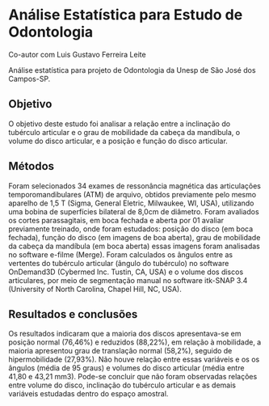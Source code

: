 # Análise Estatística para Estudo de Odontologia
Co-autor com Luis Gustavo Ferreira Leite

Análise estatística para projeto de Odontologia da Unesp de São José dos Campos-SP.

## Objetivo
O objetivo deste estudo foi analisar a relação entre a inclinação do tubérculo articular e o grau de mobilidade da cabeça da mandíbula, o volume do disco articular, e a posição e função do disco articular. 

## Métodos
Foram selecionados 34 exames de ressonância magnética das articulações temporomandibulares (ATM) de arquivo, obtidos previamente pelo mesmo aparelho de 1,5 T (Sigma, General Eletric, Milwaukee, WI, USA), utilizando uma bobina de superfícies bilateral de 8,0cm de diâmetro. Foram avaliados os cortes parassagitais, em boca fechada e aberta por 01 avaliar previamente treinado, onde foram estudados: posição do disco (em boca fechada), função do disco (em imagens de boa aberta), grau de mobilidade da cabeça da mandíbula (em boca aberta) essas imagens foram analisadas no software e-filme (Merge). Foram calculados os ângulos entre as vertentes do tubérculo articular (ângulo do tubérculo) no software OnDemand3D (Cybermed Inc. Tustin, CA, USA) e o volume dos discos articulares, por meio de segmentação manual no software itk-SNAP 3.4 (University of North Carolina, Chapel Hill, NC, USA). 

## Resultados e conclusões
Os resultados indicaram que a maioria dos discos apresentava-se em posição normal (76,46%) e reduzidos (88,22%), em relação à mobilidade, a maioria apresentou grau de translação normal (58,2%), seguido de hipermobilidade (27,93%). Não houve relação entre essas variáveis e os os ângulos (média de 95 graus) e volumes do disco articular  (média entre 41,80 e 43,21 mm3). Pode-se concluir que não foram observadas relações entre volume do disco, inclinação do tubérculo articular e as demais variáveis estudadas dentro do espaço amostral.
